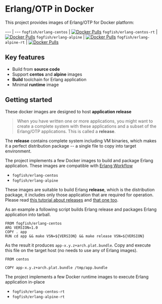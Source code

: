 # Erlang/OTP in Docker

This project provides images of Erlang/OTP for Docker platform:

--- | --- 
`fogfish/erlang-centos` | [![Docker Pulls](https://img.shields.io/docker/pulls/fogfish/erlang-centos.svg)](https://github.com/docker-file/erlang) 
`fogfish/erlang-centos-rt` | [![Docker Pulls](https://img.shields.io/docker/pulls/fogfish/erlang-centos-rt.svg)](https://github.com/docker-file/erlang) 
`fogfish/erlang-alpine` | [![Docker Pulls](https://img.shields.io/docker/pulls/fogfish/erlang-alpine.svg)](https://github.com/docker-file/erlang) 
`fogfish/erlang-alpine-rt` | [![Docker Pulls](https://img.shields.io/docker/pulls/fogfish/erlang-alpine-rt.svg)](https://github.com/docker-file/erlang) 



## Key features

* Build from **source code**
* Support **centos** and **alpine** images
* **Build** toolchain for Erlang application
* Minimal **runtime** image 


## Getting started

These docker images are designed to host **application release** 

> When you have written one or more applications, you might want to create a complete system with these applications and a subset of the Erlang/OTP applications. This is called a **release**.

The **release** contains complete system including VM binaries, which makes it a perfect distribution package -- a single file to copy into target environment. 

The project implements a few Docker images to build and package Erlang application. These images are compatible with [Erlang Workflow](https://github.com/fogfish/makefile)
* `fogfish/erlang-centos`
* `fogfish/erlang-alpine`


These images are suitable to build Erlang **release**, which is the distribution package, it includes only those application that are required for operation. Please read [this tutorial about releases](http://learnyousomeerlang.com/release-is-the-word) and [that one too](http://alancastro.org/2010/05/01/erlang-application-management-with-rebar.html).   

As an example a following script builds Erlang release and packages Erlang application into tarball. 

```
FROM fogfish/erlang-centos
ARG VERSION=1.0
COPY . app
RUN cd app && make VSN=${VERSION} && make release VSN=${VERSION}
```

As the result it produces `app-x.y.z+arch.plat.bundle`. Copy and execute this file on the target host (no needs to use any of Erlang images). 

```
FROM centos

COPY app-x.y.z+arch.plat.bundle /tmp/app.bundle
```


The project implements a few Docker runtime images to execute Erlang application in-place
* `fogfish/erlang-centos-rt`
* `fogfish/erlang-alpine-rt`

